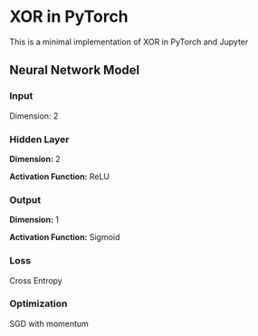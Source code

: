 # XOR in PyTorch
This is a minimal implementation of XOR in PyTorch and Jupyter
## Neural Network Model
### Input
Dimension: 2
### Hidden Layer
**Dimension:** 2

**Activation Function:** ReLU
### Output
**Dimension:** 1

**Activation Function:** Sigmoid
### Loss
Cross Entropy
### Optimization
SGD with momentum